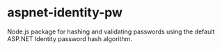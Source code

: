 aspnet-identity-pw
==================

Node.js package for hashing and validating passwords using the default ASP.NET Identity password hash algorithm.
